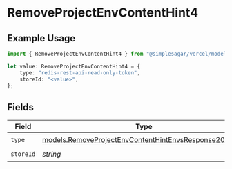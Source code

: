 # RemoveProjectEnvContentHint4

## Example Usage

```typescript
import { RemoveProjectEnvContentHint4 } from "@simplesagar/vercel/models/removeprojectenvop.js";

let value: RemoveProjectEnvContentHint4 = {
    type: "redis-rest-api-read-only-token",
    storeId: "<value>",
};
```

## Fields

| Field                                                                                                                | Type                                                                                                                 | Required                                                                                                             | Description                                                                                                          |
| -------------------------------------------------------------------------------------------------------------------- | -------------------------------------------------------------------------------------------------------------------- | -------------------------------------------------------------------------------------------------------------------- | -------------------------------------------------------------------------------------------------------------------- |
| `type`                                                                                                               | [models.RemoveProjectEnvContentHintEnvsResponse200Type](../models/removeprojectenvcontenthintenvsresponse200type.md) | :heavy_check_mark:                                                                                                   | N/A                                                                                                                  |
| `storeId`                                                                                                            | *string*                                                                                                             | :heavy_check_mark:                                                                                                   | N/A                                                                                                                  |